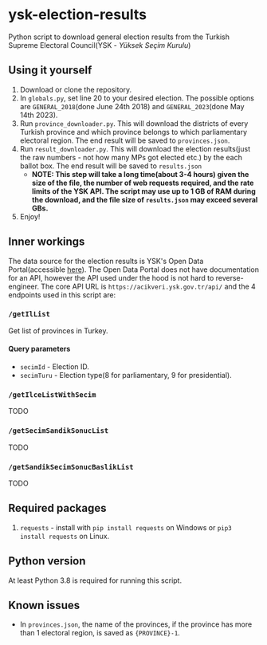 # ysk-election-results
Python script to download general election results from the Turkish Supreme Electoral Council(YSK - *Yüksek Seçim Kurulu*)

## Using it yourself

1. Download or clone the repository.
2. In `globals.py`, set line 20 to your desired election. The possible options are `GENERAL_2018`(done June 24th 2018) and `GENERAL_2023`(done May 14th 2023).
3. Run `province_downloader.py`. This will download the districts of every Turkish province and which province belongs to which parliamentary electoral region. The end result will be saved to `provinces.json`.
4. Run `result_downloader.py`. This will download the election results(just the raw numbers - not how many MPs got elected etc.) by the each ballot box. The end result will be saved to `results.json`
    * **NOTE: This step will take a long time(about 3-4 hours) given the size of the file, the number of web requests required, and the rate limits of the YSK API. The script may use up to 1 GB of RAM during the download, and the file size of `results.json` may exceed several GBs.**
5. Enjoy!

## Inner workings
The data source for the election results is YSK's Open Data Portal(accessible [here](https://acikveri.ysk.gov.tr/anasayfa)). The Open Data Portal does not have documentation for an API, however the API used under the hood is not hard to reverse-engineer. The core API URL is `https://acikveri.ysk.gov.tr/api/` and the 4 endpoints used in this script are:

### `/getIlList`
Get list of provinces in Turkey.

#### Query parameters
* `secimId` - Election ID.
* `secimTuru` - Election type(8 for parliamentary, 9 for presidential).

### `/getIlceListWithSecim`
TODO

### `/getSecimSandikSonucList`
TODO

### `/getSandikSecimSonucBaslikList`
TODO

## Required packages
1. `requests` - install with `pip install requests` on Windows or `pip3 install requests` on Linux.

## Python version
At least Python 3.8 is required for running this script.

## Known issues
* In `provinces.json`, the name of the provinces, if the province has more than 1 electoral region, is saved as `{PROVINCE}-1`.
